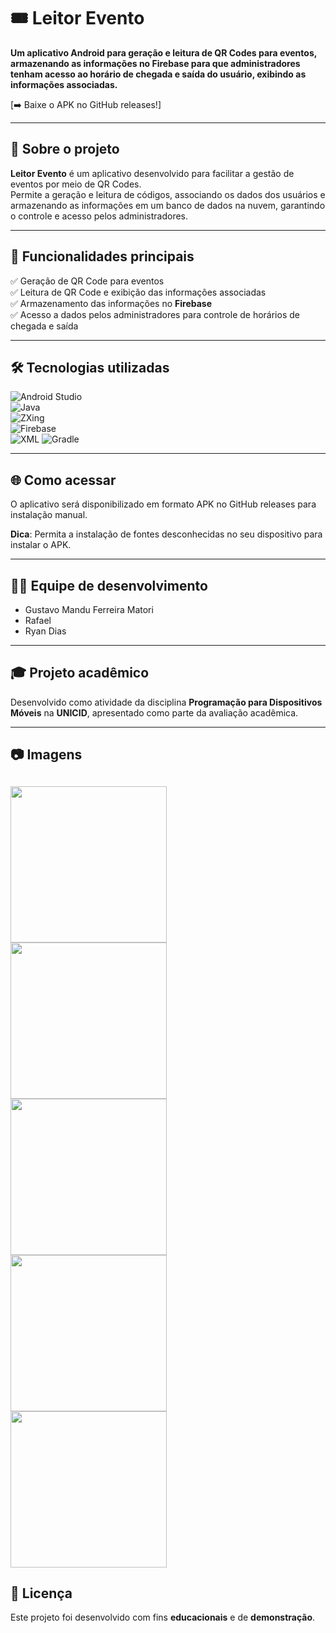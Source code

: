 # 🎟️ Leitor Evento

**Um aplicativo Android para geração e leitura de QR Codes para eventos, armazenando as informações no Firebase para que administradores tenham acesso ao horário de chegada e saída do usuário, exibindo as informações associadas.**

[➡️ Baixe o APK no GitHub releases!]

---

## 📝 Sobre o projeto

**Leitor Evento** é um aplicativo desenvolvido para facilitar a gestão de eventos por meio de QR Codes.  
Permite a geração e leitura de códigos, associando os dados dos usuários e armazenando as informações em um banco de dados na nuvem, garantindo o controle e acesso pelos administradores.

---

## 🚀 Funcionalidades principais

✅ Geração de QR Code para eventos  
✅ Leitura de QR Code e exibição das informações associadas  
✅ Armazenamento das informações no **Firebase**  
✅ Acesso a dados pelos administradores para controle de horários de chegada e saída  

---

## 🛠️ Tecnologias utilizadas

![Android Studio](https://img.shields.io/badge/Android_Studio-3DDC84?style=for-the-badge&logo=android&logoColor=white)  
![Java](https://img.shields.io/badge/Java-orange?style=for-the-badge&logo=openjdk&logoColor=white)  
![ZXing](https://img.shields.io/badge/ZXing_Library-6d6d6d?style=for-the-badge&logo=android&logoColor=white)  
![Firebase](https://img.shields.io/badge/Firebase-FFCA28?style=for-the-badge&logo=firebase&logoColor=white)  
![XML](https://img.shields.io/badge/XML-0066CC?style=for-the-badge&logo=xml&logoColor=white)
![Gradle](https://img.shields.io/badge/Gradle-02303A?style=for-the-badge&logo=gradle&logoColor=white)

---

## 🌐 Como acessar

O aplicativo será disponibilizado em formato APK no GitHub releases para instalação manual.  

**Dica**: Permita a instalação de fontes desconhecidas no seu dispositivo para instalar o APK.

---

## 👨‍💻 Equipe de desenvolvimento

- Gustavo Mandu Ferreira Matori  
- Rafael  
- Ryan Dias  

---

## 🎓 Projeto acadêmico

Desenvolvido como atividade da disciplina **Programação para Dispositivos Móveis** na **UNICID**, apresentado como parte da avaliação acadêmica.

---

## 📷 Imagens

<img src="img/leitorEventoLogin.png" width=250px> <img src="img/leitorEventoCadastro.png" width=250px>
<img src="img/leitorEventoSemQRCode.png" width=250px> <img src="img/leitorEventoQRCode.png" width=250px>
<img src="img/leitorEventoLista.png" width=250px>
---

## 📄 Licença

Este projeto foi desenvolvido com fins **educacionais** e de **demonstração**.
